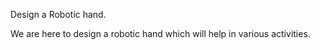 Design a Robotic hand. 

We are here to design a robotic hand which will help in various activities.
